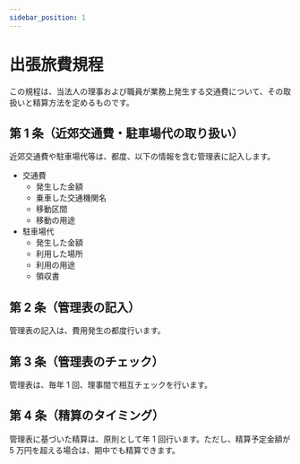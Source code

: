 ```yaml
---
sidebar_position: 1
---
```


# 出張旅費規程

この規程は、当法人の理事および職員が業務上発生する交通費について、その取扱いと精算方法を定めるものです。

## 第 1 条（近郊交通費・駐車場代の取り扱い）

近郊交通費や駐車場代等は、都度、以下の情報を含む管理表に記入します。

- 交通費
  - 発生した金額
  - 乗車した交通機関名
  - 移動区間
  - 移動の用途
- 駐車場代
  - 発生した金額
  - 利用した場所
  - 利用の用途
  - 領収書

## 第 2 条（管理表の記入）

管理表の記入は、費用発生の都度行います。

## 第 3 条（管理表のチェック）

管理表は、毎年 1 回、理事間で相互チェックを行います。

## 第 4 条（精算のタイミング）

管理表に基づいた精算は、原則として年 1 回行います。ただし、精算予定金額が 5 万円を超える場合は、期中でも精算できます。
